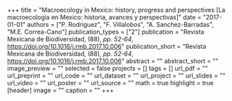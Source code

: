 +++
title = "Macroecology in Mexico: history, progress and perspectives [La macroecologia en Mexico: historia, avances y perspectivas]"
date = "2017-01-01"
authors = ["P. Rodriguez", "F. Villalobos", "A. Sanchez-Barradas", "M.E. Correa-Cano"]
publication_types = ["2"]
publication = "Revista Mexicana de Biodiversidad, (88), _pp. 52-64_, https://doi.org/10.1016/j.rmb.2017.10.006"
publication_short = "Revista Mexicana de Biodiversidad, (88), _pp. 52-64_, https://doi.org/10.1016/j.rmb.2017.10.006"
abstract = ""
abstract_short = ""
image_preview = ""
selected = false
projects = []
tags = []
url_pdf = ""
url_preprint = ""
url_code = ""
url_dataset = ""
url_project = ""
url_slides = ""
url_video = ""
url_poster = ""
url_source = ""
math = true
highlight = true
[header]
image = ""
caption = ""
+++
